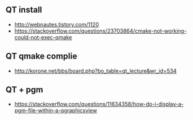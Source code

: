 ## QT install
- http://webnautes.tistory.com/1120
- https://stackoverflow.com/questions/23703864/cmake-not-working-could-not-exec-qmake

## QT qmake complie
- http://korone.net/bbs/board.php?bo_table=qt_lecture&wr_id=534

## QT + pgm 
- https://stackoverflow.com/questions/11634358/how-do-i-display-a-pgm-file-within-a-qgraphicsview
